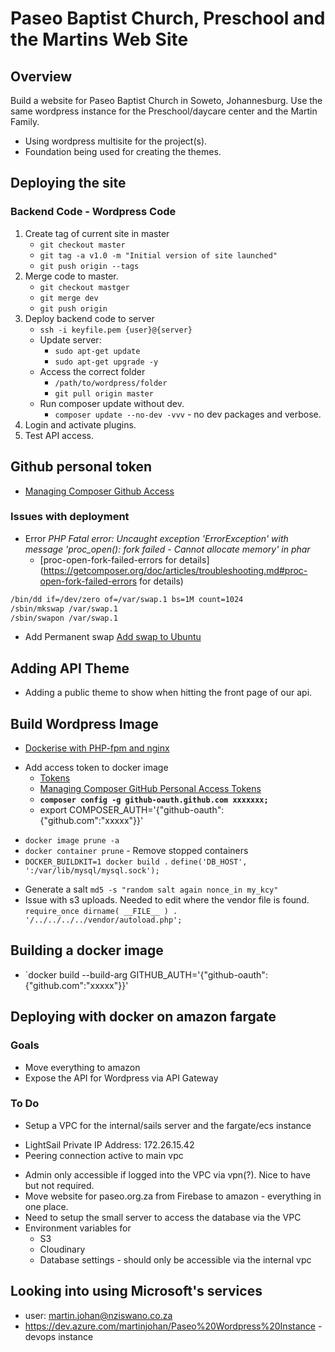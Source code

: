 # Paseo Baptist Church, Preschool and the Martins Web Site

## Overview

Build a website for Paseo Baptist Church in Soweto, Johannesburg. Use the same wordpress instance for the Preschool/daycare center and the Martin Family.

- Using wordpress multisite for the project(s).
- Foundation being used for creating the themes.

## Deploying the site

### Backend Code - Wordpress Code

1. Create tag of current site in master
   - `git checkout master`
   - `git tag -a v1.0 -m "Initial version of site launched"`
   - `git push origin --tags`
1. Merge code to master.
   - `git checkout mastger`
   - `git merge dev`
   - `git push origin`
1. Deploy backend code to server
   - `ssh -i keyfile.pem {user}@{server}`
   - Update server:
     - `sudo apt-get update`
     - `sudo apt-get upgrade -y`
   - Access the correct folder
     - `/path/to/wordpress/folder`
     - `git pull origin master`
   - Run composer update without dev.
     - `composer update --no-dev -vvv` - no dev packages and verbose.
1. Login and activate plugins.
1. Test API access.

## Github personal token

- [Managing Composer Github Access](https://www.previousnext.com.au/blog/managing-composer-github-access-personal-access-tokens)

### Issues with deployment

- Error _PHP Fatal error: Uncaught exception 'ErrorException' with message 'proc_open(): fork failed - Cannot allocate memory' in phar_
  - [proc-open-fork-failed-errors for details](https://getcomposer.org/doc/articles/troubleshooting.md#proc-open-fork-failed-errors for details)

```bash
/bin/dd if=/dev/zero of=/var/swap.1 bs=1M count=1024
/sbin/mkswap /var/swap.1
/sbin/swapon /var/swap.1
```

- Add Permanent swap [Add swap to Ubuntu](https://www.digitalocean.com/community/tutorials/how-to-add-swap-on-ubuntu-14-04)

## Adding API Theme

- Adding a public theme to show when hitting the front page of our api.

## Build Wordpress Image

- [Dockerise with PHP-fpm and nginx](http://geekyplatypus.com/dockerise-your-php-application-with-nginx-and-php7-fpm/)

* Add access token to docker image
  - [Tokens](https://github.com/settings/tokens)
  * [Managing Composer GitHub Personal Access Tokens](https://www.previousnext.com.au/blog/managing-composer-github-access-personal-access-tokens)
  - **`composer config -g github-oauth.github.com xxxxxxx;`**
  * export COMPOSER_AUTH='{"github-oauth":{"github.com":"xxxxx"}}'

- `docker image prune -a`
- `docker container prune` - Remove stopped containers
- `DOCKER_BUILDKIT=1 docker build .`
  `define('DB_HOST', ':/var/lib/mysql/mysql.sock');`

* Generate a salt `md5 -s "random salt again nonce_in my_kcy"`
* Issue with s3 uploads. Needed to edit where the vendor file is found.
  `require_once dirname( __FILE__ ) . '/../../../../vendor/autoload.php';`

## Building a docker image

- `docker build --build-arg GITHUB_AUTH='{"github-oauth":{"github.com":"xxxxx"}}'

## Deploying with docker on amazon fargate

### Goals

- Move everything to amazon
- Expose the API for Wordpress via API Gateway

### To Do

- Setup a VPC for the internal/sails server and the fargate/ecs instance

* LightSail Private IP Address: 172.26.15.42
* Peering connection active to main vpc

- Admin only accessible if logged into the VPC via vpn(?). Nice to have but not required.
- Move website for paseo.org.za from Firebase to amazon - everything in one place.
- Need to setup the small server to access the database via the VPC
- Environment variables for
  - S3
  - Cloudinary
  - Database settings - should only be accessible via the internal vpc

## Looking into using Microsoft's services

- user: martin.johan@nziswano.co.za
- https://dev.azure.com/martinjohan/Paseo%20Wordpress%20Instance - devops instance
